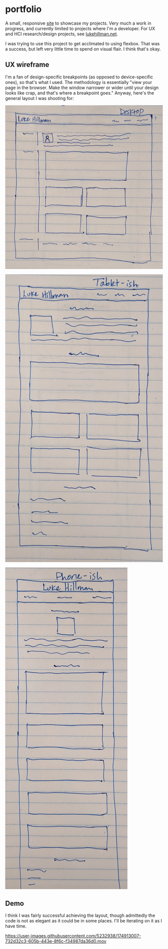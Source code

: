 # portfolio

A small, responsive [site](https://lshillman.github.io/portfolio-old/) to showcase my projects. Very much a work in progress, and currently limited to projects where I'm a developer. For UX and HCI research/design projects, see [lukehillman.net](https://lukehillman.net).

I was trying to use this project to get acclimated to using flexbox. That was a success, but left very little time to spend on visual flair. I think that's okay.

## UX wireframe

I'm a fan of design-specific breakpoints (as opposed to device-specific ones), so that's what I used. The methodology is essentially "view your page in the browser. Make the window narrower or wider until your design looks like crap, and that's where a breakpoint goes." Anyway, here's the general layout I was shooting for:

![desktop wireframe](./assets/images/readme-wireframe-desktop.jpg)

![tablet wireframe](./assets/images/readme-wireframe-tablet.jpg)

![phone wireframe](./assets/images/readme-wireframe-phone.jpg)

## Demo

I think I was fairly successful achieving the layout, though admittedly the code is not as elegant as it could be in some places. I'll be iterating on it as I have time.

https://user-images.githubusercontent.com/5232938/174913007-732d32c3-605b-443e-8f6c-f34987da36d0.mov
